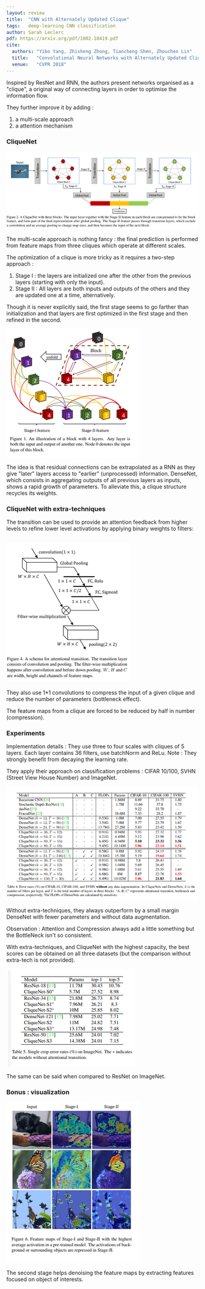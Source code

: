 ```yaml
---
layout: review
title:  "CNN with Alternately Updated Clique"
tags:   deep-learning CNN classification
author: Sarah Leclerc
pdf: https://arxiv.org/pdf/1802.10419.pdf
cite:
  authors: "Yibo Yang, Zhisheng Zhong, Tiancheng Shen, Zhouchen Lin"
  title:   "Convolutional Neural Networks with Alternately Updated Clique"
  venue:   "CVPR 2018"
---
```



Inspired by ResNet and RNN, the authors present networks organised as a "clique", a original way of connecting layers in order to optimise the information flow.

They further improve it by adding :
1. a multi-scale approach 
2. a attention mechanism

### CliqueNet

![](/deep-learning/images/cliqueCNN/pipeline.png)

The multi-scale approach is nothing fancy : the final prediction is performed from feature maps from three cliques which operate at different scales.

The optimization of a clique is more tricky as it requires a two-step approach : 
1. Stage I : the layers are initialized one after the other from the previous layers (starting with only the input).
2. Stage II : All layers are both inputs and outputs of the others and they are updated one at a time, alternatively.

Though it is never explicitly said, the first stage seems to go farther than initialization and that layers are first optimized in the first stage and then refined in the second.

![](/deep-learning/images/cliqueCNN/opt.png)

The idea is that residual connections can be extrapolated as a RNN as they give "later" layers access  to "earlier" (unprocessed) information. 
DenseNet, which consists in aggregating outputs of all previous layers as inputs, shows a rapid growth of parameters. To alleviate this, a clique structure recycles its weights.


### CliqueNet with extra-techniques



The transition can be used to provide an attention feedback from higher levels to refine lower level activations by applying binary weights to filters:

![](/deep-learning/images/cliqueCNN/attention.png)
- 

They also use 1*1 convolutions to compress the input of a given clique and reduce the number of parameters (bottleneck effect).

The feature maps from a clique are forced to be reduced by half in number (compression).

### Experiments 

Implementation details : They use three to four scales with cliques of 5 layers. Each layer contains 36 filters, use batchNorm and ReLu. 
Note : They strongly benefit from decaying the learning rate.

They apply their approach on classification problems : CIFAR 10/100, SVHN (Street View House Number) and ImageNet.

![](/deep-learning/images/cliqueCNN/res1.png)

Without extra-techniques, they always outperform by a small margin DenseNet with fewer parameters and without data augmentation.

Observation : Attention and Compression always add a little something but the BottleNeck isn't so consistent. 

With extra-techniques, and CliqueNet with the highest capacity, the best scores can be obtained on all three datasets (but the comparison without extra-tech is not provided).

![](/deep-learning/images/cliqueCNN/res2.png)

The same can be said when compared to ResNet on ImageNet.

### Bonus : visualization

![](/deep-learning/images/cliqueCNN/visu.png)

The second stage helps denoising the feature maps by extracting features focused on object of interests.


